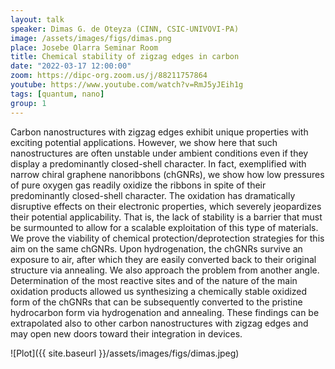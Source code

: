 ```yaml
---
layout: talk
speaker: Dimas G. de Oteyza (CINN, CSIC-UNIVOVI-PA)
image: /assets/images/figs/dimas.png
place: Josebe Olarra Seminar Room
title: Chemical stability of zigzag edges in carbon
date: "2022-03-17 12:00:00"
zoom: https://dipc-org.zoom.us/j/88211757864
youtube: https://www.youtube.com/watch?v=RmJ5yJEih1g
tags: [quantum, nano]
group: 1  
---
```


Carbon nanostructures with zigzag edges exhibit unique properties with exciting potential applications. However, we show here that such nanostructures are often unstable under ambient conditions even if they display a predominantly closed-shell character. In fact, exemplified with narrow chiral graphene nanoribbons (chGNRs), we show how low pressures of pure oxygen gas readily oxidize the ribbons in spite of their predominantly closed-shell character. The oxidation has dramatically disruptive effects on their electronic properties, which severely jeopardizes their potential applicability. That is, the lack of stability is a barrier that must be surmounted to allow for a scalable exploitation of this type of materials. We prove the viability of chemical protection/deprotection strategies for this aim on the same chGNRs. Upon hydrogenation, the chGNRs survive an exposure to air, after which they are easily converted back to their original structure via annealing. We also approach the problem from another angle. Determination of the most reactive sites and of the nature of the main oxidation products allowed us synthesizing a chemically stable oxidized form of the chGNRs that can be subsequently converted to the pristine hydrocarbon form via hydrogenation and annealing. These findings can be extrapolated also to other carbon nanostructures with zigzag edges and may open new doors toward their integration in devices.


![Plot]({{ site.baseurl }}/assets/images/figs/dimas.jpeg)
